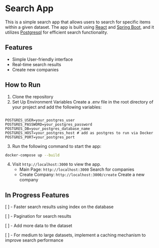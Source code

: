 # Search App

This is a simple search app that allows users to search for specific items within a given dataset. The app is built using [React](https://reactjs.org/) and [Spring Boot](https://spring.io/projects/spring-boot), and it utilizes [Postgresql](https://www.postgresql.org) for efficient search functionality.

## Features

- Simple User-friendly interface
- Real-time search results
- Create new companies


## How to Run

1. Clone the repository
2. Set Up Environment Variables
   Create a .env file in the root directory of your project and add the following variables:

``` .env

POSTGRES_USER=your_postgres_user
POSTGRES_PASSWORD=your_postgres_password
POSTGRES_DB=your_postgres_database_name
POSTGRES_HOST=your_postgres_host # add as postgres to run via Docker
POSTGRES_PORT=your_postgres_port 
```

3. Run the following command to start the app:

``` bash
docker-compose up --build
```

4. Visit `http://localhost:3000` to view the app.
    - Main Page: `http://localhost:3000` Search for companies
    - Create Company: `http://localhost:3000/create` Create a new company



## In Progress Features

[ ] - Faster search results using index on the database 

[ ] - Pagination for search results

[ ] - Add more data to the dataset

[ ] - For medium to large datasets, implement a caching mechanism to improve search performance





